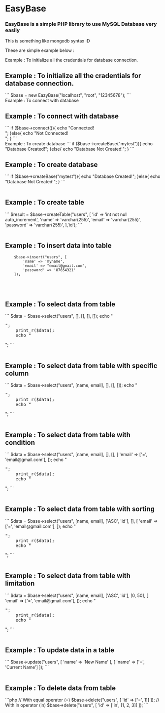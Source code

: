 <h1>EasyBase</h1>
<h3>EasyBase is a simple PHP library to use MySQL Database very easily</h3>

<p>This is something like mongodb syntax :D</p>

These are simple example below : 

Example : To initialize all the cradentials for database connection.

<h2>Example : To initialize all the cradentials for database connection.</h2>
```
	$base = new EazyBase("localhost", "root", "12345678");
```
<br>
Example : To connect with database
<br>
<h2>Example : To connect with database</h2>
```
	if ($base->connect()){
		echo "Connected!<br>";
	}else{
		echo "Not Connected!<br>";
	}
```
<br>
Example : To create database
```
	if ($base->createBase("mytest")){
		echo "Database Created!";
	}else{
		echo "Database Not Created!";
	}
```
<br>
<h2>Example : To create database</h2>
```
	if ($base->createBase("mytest")){
		echo "Database Created!";
	}else{
		echo "Database Not Created!";
	}
```
<br>
<br>
<h2>Example : To create table</h2>
```
	$result = $base->createTable("users", [
		'id' => 'int not null auto_increment',
		'name' => 'varchar(255)',
		'email' => 'varchar(255)',
		'password' => 'varchar(255)',
	],'id');
```
<br>
<br>
<h2>Example : To insert data into table</h2>

```
	$base->insert("users", [
		'name' => 'myname',
		'email' => "email@gmail.com",
		'password' => '87654321'
	]);
```
<br>
<br>
<h2>Example : To select data from table</h2>
```
	$data = $base->select("users", [], [], [], []);
	echo "<pre>";
	print_r($data);
	echo "</pre>";
```
<br>
<br>
<h2>Example : To select data from table with specific column</h2>
```
	$data = $base->select("users", [name, email], [], [], []);
	echo "<pre>";
	print_r($data);
	echo "</pre>";
```
<br>
<br>
<h2>Example : To select data from table with condition</h2>
```
	$data = $base->select("users", [name, email], [], [], [	
		'email' => ['=', 'email@gmail.com'],
	]);
	echo "<pre>";
	print_r($data);
	echo "</pre>";
```
<br>
<br>
<h2>Example : To select data from table with sorting</h2>
```
	$data = $base->select("users", [name, email], ['ASC', 'id'], [], [	
		'email' => ['=', 'email@gmail.com'],
	]);
	echo "<pre>";
	print_r($data);
	echo "</pre>";
```
<br>
<br>
<h2>Example : To select data from table with limitation</h2>
```
	$data = $base->select("users", [name, email], ['ASC', 'id'], [0, 50], [	
		'email' => ['=', 'email@gmail.com'],
	]);
	echo "<pre>";
	print_r($data);
	echo "</pre>";
```
<br>
<br>
<h2>Example : To update data in a table</h2>
```
	$base->update("users", [
		'name' => 'New Name'
	], [
		'name' => ['=', 'Current Name']
	]);
```
<br>
<br>
<h2>Example : To delete data from table</h2>
```php
	// With equal operator (=)
	$base->delete("users", [
		'id' => ['=', 1]]
	]);
	// With in operator (in)
	$base->delete("users", [
		'id' => ['in', [1, 2, 3]]
	]);
```